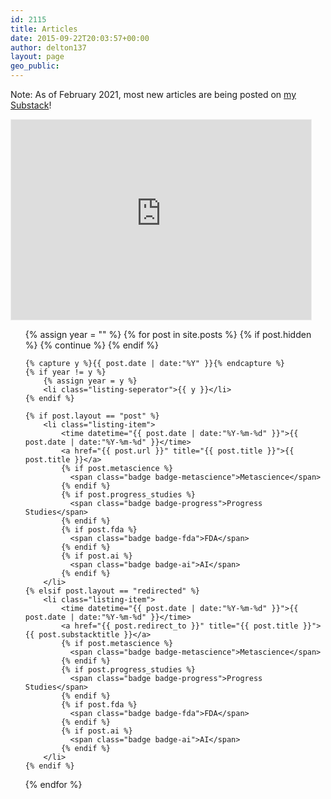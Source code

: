 ```yaml
---
id: 2115
title: Articles
date: 2015-09-22T20:03:57+00:00
author: delton137
layout: page
geo_public:
---
```


Note: As of February 2021, most new articles are being posted on [my Substack](https://moreisdifferent.blog/)!

<iframe src="https://moreisdifferent.substack.com/embed" width="480" height="320" style="border:1px solid #EEE; background:white;" frameborder="0" scrolling="no"></iframe>

<ul class="listing">
{% assign year = "" %}
{% for post in site.posts %}
    {% if post.hidden %}
        {% continue %}
    {% endif %}

    {% capture y %}{{ post.date | date:"%Y" }}{% endcapture %}
    {% if year != y %}
        {% assign year = y %}
        <li class="listing-seperator">{{ y }}</li>
    {% endif %}

    {% if post.layout == "post" %}
        <li class="listing-item">
            <time datetime="{{ post.date | date:"%Y-%m-%d" }}">{{ post.date | date:"%Y-%m-%d" }}</time>
            <a href="{{ post.url }}" title="{{ post.title }}">{{ post.title }}</a>
            {% if post.metascience %}
              <span class="badge badge-metascience">Metascience</span>
            {% endif %}
            {% if post.progress_studies %}
              <span class="badge badge-progress">Progress Studies</span>
            {% endif %}
            {% if post.fda %}
              <span class="badge badge-fda">FDA</span>
            {% endif %}
            {% if post.ai %}
              <span class="badge badge-ai">AI</span>
            {% endif %}
        </li>
    {% elsif post.layout == "redirected" %}
        <li class="listing-item">
            <time datetime="{{ post.date | date:"%Y-%m-%d" }}">{{ post.date | date:"%Y-%m-%d" }}</time>
            <a href="{{ post.redirect_to }}" title="{{ post.title }}">{{ post.substacktitle }}</a>
            {% if post.metascience %}
              <span class="badge badge-metascience">Metascience</span>
            {% endif %}
            {% if post.progress_studies %}
              <span class="badge badge-progress">Progress Studies</span>
            {% endif %}
            {% if post.fda %}
              <span class="badge badge-fda">FDA</span>
            {% endif %}
            {% if post.ai %}
              <span class="badge badge-ai">AI</span>
            {% endif %}
        </li>
    {% endif %}
{% endfor %}
</ul>
